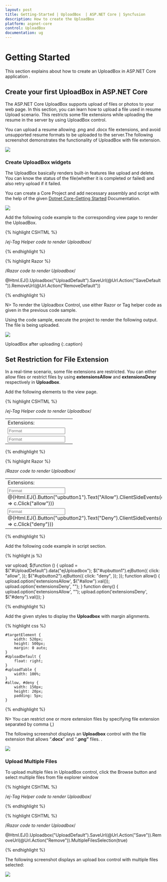 ```yaml
---
layout: post
title: Getting-Started | UploadBox  | ASP.NET Core | Syncfusion
description: How to create the UploadBox
platform: aspnet-core
control: UploadBox
documentation: ug
---
```


# Getting Started

This section explains about how to create an UploadBox in ASP.NET Core application .

## Create your first UploadBox in ASP.NET Core

The ASP.NET Core UploadBox supports upload of files or photos to your web page. In this section, you can learn how to upload a file  used in resume Upload scenario. This restricts some file extensions while uploading the resume in the server by using UploadBox control.

You can upload a resume allowing .png and .docx file extensions, and avoid unsupported resume formats to be uploaded to the server.The following screenshot demonstrates the functionality of UploadBox with file extension.

![](Getting-Started_images/Getting-Started_img1.png)

### Create UploadBox widgets

The UploadBox basically renders built-in features like upload and delete. You can know the status of the file(whether it is completed or failed) and also  retry upload if it failed. 

You can create a Core Project and add necessary assembly and script with the help of the given [Dotnet Core-Getting Started](https://help.syncfusion.com/aspnet-core/gettingstarted/getting-started-1-1-0) Documentation.

![](Getting-Started_images/Getting-Started_img4.png)

Add the following code example to the corresponding view page to render the UploadBox.

{% highlight CSHTML %}

/*ej-Tag Helper code to render Uploadbox*/

<ej-upload-box id="UploadDefault" save-url="//mvc.syncfusion.com/Services/FileUpload/UploadBox/saveFiles" remove-url="//mvc.syncfusion.com/Services/FileUpload/UploadBox/removeFiles"></ej-upload-box>

{% endhighlight %}

{% highlight Razor %}

/*Razor code to render Uploadbox*/

@Html.EJ().Uploadbox("UploadDefault").SaveUrl(@Url.Action("SaveDefault")).RemoveUrl(@Url.Action("RemoveDefault"))

{% endhighlight %}

N> To render the Uploadbox Control, use either Razor or Tag helper code as given in the previous code sample.

Using the code sample, execute the project to render the following output. The file is being uploaded. 


![](Getting-Started_images/Getting-Started_img4.png)

UploadBox after uploading
{:.caption}


## Set Restriction for File Extension

In a real-time scenario, some file extensions are restricted. You can either allow files or restrict files by using **extensionsAllow** and **extensionsDeny** respectively in **Uploadbox**. 

Add the following elements to the view page. 

{% highlight CSHTML %}

/*ej-Tag Helper code to render Uploadbox*/

<div id="targetElement">
    <table id="uploadTable">
        <tr>
            <td>
                Extensions:
            </td>
            <td></td>
        </tr>
        <tr>
            <td>
                <input type="text" id="fileallow" class="ejinputtext" placeholder="Format" /> 
                 <ej-button id="upbutton1" text="Allow" click="allowfiletype"/>
            </td>
            <td></td>
        </tr>
        <tr>
            <td>
                <input type="text" id="filedeny" class="ejinputtext" placeholder="Format" /> 
                 <ej-button id="upbutton2" text="Deny" click="denyfiletype"/>
            </td>
            <td> 
               <ej-upload-box id="UploadDefault" save-url="//mvc.syncfusion.com/Services/FileUpload/UploadBox/saveFiles" remove-url="//mvc.syncfusion.com/Services/FileUpload/UploadBox/removeFiles"></ej-upload-box>         
            </td>
        </tr>
    </table>
</div>

{% endhighlight %}

{% highlight Razor %}

/*Razor code to render Uploadbox*/

<div id="targetElement">
    <table id="uploadTable">
        <tr>
            <td>
                Extensions:
            </td>
            <td></td>
        </tr>
        <tr>
            <td>
                <input type="text" id="allow" class="ejinputtext" placeholder="Format" />
                @(Html.EJ().Button("upbutton1").Text("Allow").ClientSideEvents(c => c.Click("allow")))
            </td>
            <td></td>
        </tr>
        <tr>
            <td>
                <input type="text" id="deny" class="ejinputtext" placeholder="Format" />
                @(Html.EJ().Button("upbutton2").Text("Deny").ClientSideEvents(c => c.Click("deny")))
            </td>
            <td>
               @Html.EJ().Uploadbox("UploadDefault").SaveUrl(@Url.Action("SaveDefault")).RemoveUrl(@Url.Action("RemoveDefault")))
            </td>
        </tr>
    </table>
</div>
{% endhighlight %}

Add the following code example in script section.

{% highlight js %}

 var upload;
    $(function () {
        upload = $("#UploadDefault").data("ejUploadbox");
        $("#upbutton1").ejButton({
            click: "allow",
        });
        $("#upbutton2").ejButton({
            click: "deny",
        });
    });
    function allow() {
        upload.option('extensionsAllow', $("#allow").val());
        upload.option('extensionsDeny', "");
    }
    function deny() {
        upload.option('extensionsAllow', "");
        upload.option('extensionsDeny', $("#deny").val());
    }

{% endhighlight %}

Add the given styles to display the **Uploadbox** with margin alignments.

{% highlight css %}

    #targetElement {
        width: 520px;
        height: 500px;
        margin: 0 auto;
    }
    #UploadDefault {
        float: right;
    }
    #uploadTable {
        width: 100%;
    }
    #allow, #deny {
        width: 150px;
        height: 20px;
        padding: 5px;
    }

{% endhighlight %}

N> You can restrict one or more extension files by specifying file extension separated by comma (,)

The following screenshot displays an **Uploadbox** control with the file extension that allows “.**docx**” and “**.png”** files. .

![](Getting-Started_images/Getting-Started_img1.png) 


### Upload Multiple Files

To upload multiple files in UploadBox control, click the Browse button and select multiple files from file explorer window


{% highlight CSHTML %}

/*ej-Tag Helper code to render Uploadbox*/

<ej-upload-box id="UploadDefault" save-url="//mvc.syncfusion.com/Services/FileUpload/UploadBox/saveFiles" remove-url="//mvc.syncfusion.com/Services/FileUpload/UploadBox/removeFiles" multiple-files-selection="true"></ej-upload-box>

{% endhighlight %}

{% highlight CSHTML %}

/*Razor code to render Uploadbox*/

@Html.EJ().Uploadbox("UploadDefault").SaveUrl(@Url.Action("Save")).RemoveUrl(@Url.Action("Remove")).MultipleFilesSelection(true)

{% endhighlight %}

The following screenshot displays an upload box control with multiple files selected:

![](Getting-Started_images/Getting-Started_img5.png)